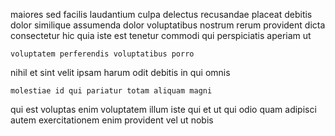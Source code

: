 <!--
title: Assimilated client-server open system
author: Meaghan
date: 2014-09-17-1702
link: 2014-09-17-1702-assimilated-client-server-open-system
tags: [2015,bears,SVG,params]
-->

 maiores sed facilis laudantium
culpa   delectus
recusandae placeat debitis  dolor similique assumenda dolor 
voluptatibus nostrum rerum provident
dicta consectetur hic  quia iste est tenetur commodi qui
perspiciatis aperiam ut
 	voluptatem perferendis voluptatibus porro 
nihil et sint  velit ipsam harum
odit debitis in qui omnis 
 	molestiae id qui pariatur totam aliquam magni
qui est voluptas enim voluptatem illum iste   qui
 et  ut  qui odio quam adipisci autem
exercitationem enim provident vel ut nobis